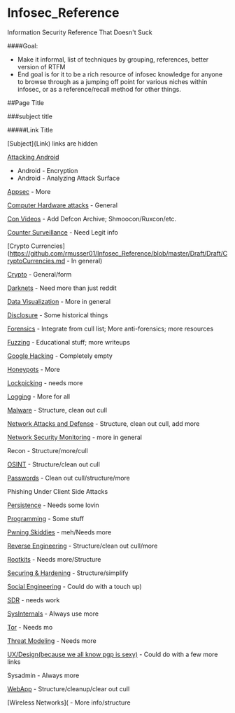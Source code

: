 # Infosec_Reference
Information Security Reference That Doesn't Suck


####Goal:

* Make it informal, list of techniques by grouping, references, better version of RTFM
* End goal is for it to be a rich resource of infosec knowledge for anyone to browse through as a jumping off point for various niches within infosec, or as a reference/recall method for other things.


##Page Title

###subject title

#####Link Title

[Subject]{Link) links are hidden

[Attacking Android](https://github.com/rmusser01/Infosec_Reference/blob/master/Draft/Draft/Attacking%20Android.md)
* Android - Encryption
* Android - Analyzing Attack Surface

[Appsec](https://github.com/rmusser01/Infosec_Reference/blob/master/Draft/Draft/AppSec.md) - More

[Computer Hardware attacks](https://github.com/rmusser01/Infosec_Reference/blob/master/Draft/Draft/Computer%20Hardware%20Attacks.md) - General

[Con Videos](https://github.com/rmusser01/Infosec_Reference/blob/master/Draft/Draft/Con%20Videos%20Stuff.md) - Add Defcon Archive; Shmoocon/Ruxcon/etc.

[Counter Surveillance](https://github.com/rmusser01/Infosec_Reference/blob/master/Draft/Draft/Counter%20Surveillance.md) - Need Legit info

[Crypto Currencies](https://github.com/rmusser01/Infosec_Reference/blob/master/Draft/Draft/CryptoCurrencies.md - In general)

[Crypto](https://github.com/rmusser01/Infosec_Reference/blob/master/Draft/Draft/Cryptography%20%26%20Encryption.md) - General/form 


[Darknets](https://github.com/rmusser01/Infosec_Reference/blob/master/Draft/Draft/Darknets.md) - Need more than just reddit

[Data Visualization](https://github.com/rmusser01/Infosec_Reference/blob/master/Draft/Draft/Data%20Visualization.md) - More in general

[Disclosure](https://github.com/rmusser01/Infosec_Reference/blob/master/Draft/Draft/Disclosure.md) - Some historical things

[Forensics](https://github.com/rmusser01/Infosec_Reference/blob/master/Draft/Draft/Forensics.md) - Integrate from cull list; More anti-forensics; more resources

[Fuzzing](https://github.com/rmusser01/Infosec_Reference/blob/master/Draft/Draft/Fuzzing.md) - Educational stuff; more writeups

[Google Hacking](https://github.com/rmusser01/Infosec_Reference/blob/master/Draft/Draft/Google%20Hacking.md) - Completely empty

[Honeypots](https://github.com/rmusser01/Infosec_Reference/blob/master/Draft/Draft/Honeypots.md) - More

[Lockpicking](https://github.com/rmusser01/Infosec_Reference/blob/master/Draft/Draft/Lockpicking.md) - needs more

[Logging](https://github.com/rmusser01/Infosec_Reference/blob/master/Draft/Draft/Logging.md) - More for all

[Malware](https://github.com/rmusser01/Infosec_Reference/blob/master/Draft/Draft/Malware.md) - Structure, clean out cull

[Network Attacks and Defense](https://github.com/rmusser01/Infosec_Reference/blob/master/Draft/Draft/Network%20Attacks%20%26%20Defenses.md) - Structure, clean out cull, add more

[Network Security Monitoring](https://github.com/rmusser01/Infosec_Reference/blob/master/Draft/Draft/Network%20Security%20Monitoring.md) - more in general

Recon - Structure/more/cull

[OSINT](https://github.com/rmusser01/Infosec_Reference/blob/master/Draft/Draft/Open%20Source%20Intelligence.md) - Structure/clean out cull

[Passwords](https://github.com/rmusser01/Infosec_Reference/blob/master/Draft/Draft/Password%20Bruting%20and%20Hashcracking.md) - Clean out cull/structure/more

Phishing Under Client Side Attacks

[Persistence](https://github.com/rmusser01/Infosec_Reference/blob/master/Draft/Draft/Persistence.md) - Needs some lovin

[Programming](https://github.com/rmusser01/Infosec_Reference/blob/master/Draft/Draft/Programming%20-%20Languages%20Courses%20References.md) - Some stuff

[Pwning Skiddies](https://github.com/rmusser01/Infosec_Reference/blob/master/Draft/Draft/Pwning%20Skiddies.md) - meh/Needs more

[Reverse Engineering](https://github.com/rmusser01/Infosec_Reference/tree/master/Draft/Draft/Reverse%20Engineering) - Structure/clean out cull/more

[Rootkits](https://github.com/rmusser01/Infosec_Reference/blob/master/Draft/Draft/Rootkits.md) - Needs more/Structure

[Securing & Hardening](https://github.com/rmusser01/Infosec_Reference/tree/master/Draft/Draft/Securing%20Hardening) - Structure/simplify

[Social Engineering](https://github.com/rmusser01/Infosec_Reference/blob/master/Draft/Draft/Social%20Engineering.md) - Could do with a touch up)

[SDR](https://github.com/rmusser01/Infosec_Reference/tree/master/Draft/Draft/Software%20Defined%20Radio) - needs work

[SysInternals](https://github.com/rmusser01/Infosec_Reference/blob/master/Draft/Draft/System%20Internals%20Windows%20and%20Linux%20Internals%20Reference.md) - Always use more

[Tor](https://github.com/rmusser01/Infosec_Reference/blob/master/Draft/Draft/Tor.md) - Needs mo

[Threat Modeling](https://github.com/rmusser01/Infosec_Reference/blob/master/Draft/Draft/Threat%20Modeling.md) - Needs more

[UX/Design(because we all know pgp is sexy)](https://github.com/rmusser01/Infosec_Reference/blob/master/Draft/Draft/UX%20Design%20-%20Because%20we%20all%20know%20how%20sexy%20pgp%20is.md) - Could do with a few more links

Sysadmin - Always more

[WebApp](https://github.com/rmusser01/Infosec_Reference/tree/master/Draft/Draft/Web%20Applications) - Structure/cleanup/clear out cull

[Wireless Networks]( - More info/structure


